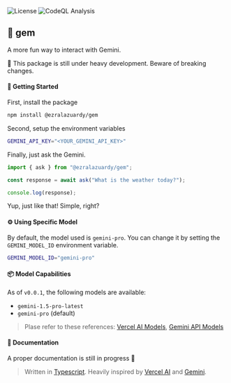 <div>
  <img alt="License" src="https://img.shields.io/github/license/ezralazuardy/gem" />
  <img alt="CodeQL Analysis" src="https://github.com/ezralazuardy/gem/actions/workflows/github-code-scanning/codeql/badge.svg" />
</div>

## 💎 gem

A more fun way to interact with Gemini.

🚧 This package is still under heavy development. Beware of breaking changes.

#### 🚀 Getting Started

First, install the package

```bash
npm install @ezralazuardy/gem
```

Second, setup the environment variables

```bash
GEMINI_API_KEY="<YOUR_GEMINI_API_KEY>"
```

Finally, just ask the Gemini.

```typescript
import { ask } from "@ezralazuardy/gem";

const response = await ask("What is the weather today?");

console.log(response);
```

Yup, just like that! Simple, right?

#### ⚙️ Using Specific Model

By default, the model used is `gemini-pro`. You can change it by setting the `GEMINI_MODEL_ID` environment variable.

```bash
GEMINI_MODEL_ID="gemini-pro"
```

#### 📦 Model Capabilities

As of `v0.0.1`, the following models are available:

- `gemini-1.5-pro-latest`
- `gemini-pro` (default)

> Plase refer to these references:
> [Vercel AI Models](https://sdk.vercel.ai/providers/ai-sdk-providers/google-generative-ai#model-capabilities), [Gemini API Models](https://ai.google.dev/gemini-api/docs/models/gemini)

#### 📖 Documentation

A proper documentation is still in progress 🥲

> Written in [Typescript](https://www.typescriptlang.org). Heavily inspired by [Vercel AI](https://sdk.vercel.ai) and [Gemini](https://gemini.google.com).
